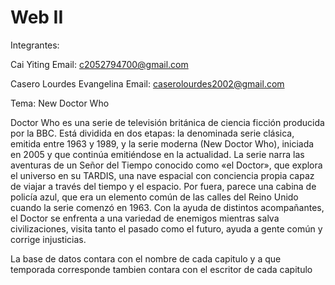 # Web II
Integrantes: 

Cai Yiting
Email: c2052794700@gmail.com

Casero Lourdes Evangelina
Email: caserolourdes2002@gmail.com

Tema: New Doctor Who

Doctor Who es una serie de televisión británica de ciencia ficción producida por la BBC. Está dividida en dos etapas: la denominada serie clásica, emitida entre 1963 y 1989, y la serie moderna (New Doctor Who), iniciada en 2005 y que continúa emitiéndose en la actualidad.
La serie narra las aventuras de un Señor del Tiempo conocido como «el Doctor», que explora el universo en su TARDIS, una nave espacial con conciencia propia capaz de viajar a través del tiempo y el espacio. Por fuera, parece una cabina de policía azul, que era un elemento común de las calles del Reino Unido cuando la serie comenzó en 1963. Con la ayuda de distintos acompañantes, el Doctor se enfrenta a una variedad de enemigos mientras salva civilizaciones, visita tanto el pasado como el futuro, ayuda a gente común y corrige injusticias.

La base de datos contara con el nombre de cada capitulo y a que temporada corresponde tambien contara con el escritor de cada capitulo 
